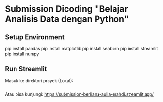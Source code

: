 # Submission Dicoding "Belajar Analisis Data dengan Python"

## Setup Environment
pip install pandas
pip install matplotlib
pip install seaborn
pip install streamlit
pip install numpy

## Run Streamlit
Masuk ke direktori proyek (Lokal):
```cd 

```
Atau bisa kunjungi: https://submission-berliana-aulia-mahdi.streamlit.app/

